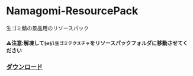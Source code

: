 # Namagomi-ResourcePack
生ゴミ鯖の景品用のリソースパック  

#### ⚠注意:解凍して`§e§l生ゴミテクスチャ`をリソースパックフォルダに移動させてください

### [ダウンロード](https://github.com/NamagomiNetwork/Namagomi-ResourcePack/releases)